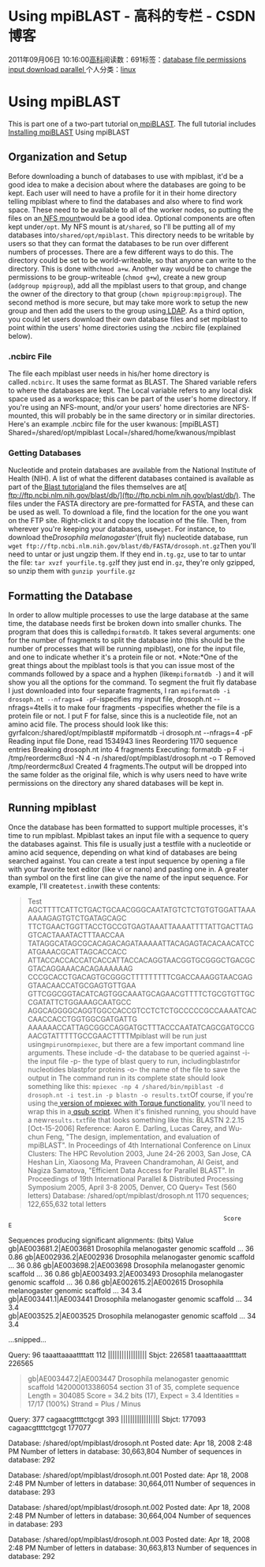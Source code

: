 
# Using mpiBLAST - 高科的专栏 - CSDN博客

2011年09月06日 10:16:00[高科](https://me.csdn.net/pbymw8iwm)阅读数：691标签：[database																](https://so.csdn.net/so/search/s.do?q=database&t=blog)[file																](https://so.csdn.net/so/search/s.do?q=file&t=blog)[permissions																](https://so.csdn.net/so/search/s.do?q=permissions&t=blog)[input																](https://so.csdn.net/so/search/s.do?q=input&t=blog)[download																](https://so.csdn.net/so/search/s.do?q=download&t=blog)[parallel																](https://so.csdn.net/so/search/s.do?q=parallel&t=blog)[
							](https://so.csdn.net/so/search/s.do?q=download&t=blog)[
																					](https://so.csdn.net/so/search/s.do?q=input&t=blog)个人分类：[linux																](https://blog.csdn.net/pbymw8iwm/article/category/863753)
[
																								](https://so.csdn.net/so/search/s.do?q=input&t=blog)
[
				](https://so.csdn.net/so/search/s.do?q=permissions&t=blog)
[
			](https://so.csdn.net/so/search/s.do?q=permissions&t=blog)
[
		](https://so.csdn.net/so/search/s.do?q=file&t=blog)
[
	](https://so.csdn.net/so/search/s.do?q=database&t=blog)
# Using mpiBLAST
This is part one of a two-part tutorial on[
mpiBLAST](http://debianclusters.org/index.php/MpiBLAST:_Nucleotide/Protein_Searching). The full tutorial includes
[Installing mpiBLAST](http://debianclusters.org/index.php/Installing_mpiBLAST)
Using mpiBLAST
## Organization and Setup
Before downloading a bunch of databases to use with mpiblast, it'd be a good idea to make a decision about where the databases are going to be kept. Each user will need to have a profile for it in their home directory telling mpiblast where to find the databases
 and also where to find work space. These need to be available to all of the worker nodes, so putting the files on an[
NFS mount](http://debianclusters.org/index.php/Mounted_File_System:_NFS)would be a good idea.
Optional components are often kept under`/opt`. My NFS mount is at`/shared`, so I'll be putting all of my databases into`/shared/opt/mpiblast`.
This directory needs to be writable by users so that they can format the databases to be run over different numbers of processes. There are a few different ways to do this. The directory could be set to be world-writeable, so that anyone can write to the
 directory. This is done with`chmod a+w`. Another way would be to change the permissions to be group-writeable (`chmod g+w`), create a new group (`addgroup mpigroup`), add all the mpiblast users to that group, and change the
 owner of the directory to that group (`chown mpigroup:mpigroup`). The second method is more secure, but may take more work to setup the new group and then add the users to the group using[
LDAP](http://debianclusters.org/index.php/User_Authentication:_LDAP).
As a third option, you could let users download their own database files and set mpiblast to point within the users' home directories using the .ncbirc file (explained below).
### .ncbirc File
The file each mpiblast user needs in his/her home directory is called`.ncbirc`. It uses the same format as BLAST. The Shared variable refers to where the databases are kept. The Local variable refers to any local disk space used as a workspace;
 this can be part of the user's home directory. If you're using an NFS-mount, and/or your users' home directories are NFS-mounted, this will probably be in the same directory or in similar directories.
Here's an example .ncbirc file for the user kwanous:
[mpiBLAST]
Shared=/shared/opt/mpiblast
Local=/shared/home/kwanous/mpiblast
### Getting Databases
Nucleotide and protein databases are available from the National Institute of Health (NIH). A list of what the different databases contained is available as part of the[
Blast tutorial](http://www.ncbi.nlm.nih.gov/Education/blasttutorial.html)and the files themselves are at[
ftp://ftp.ncbi.nlm.nih.gov/blast/db/](ftp://ftp.ncbi.nlm.nih.gov/blast/db/). The files under the FASTA directory are pre-formatted for FASTA, and these can be used as well.
To download a file, find the location for the one you want on the FTP site. Right-click it and copy the location of the file. Then, from wherever you're keeping your databases, use`wget`. For instance, to download the*Drosophila melanogaster'*(fruit fly) nucleotide database, run
`wget ftp://ftp.ncbi.nlm.nih.gov/blast/db/FASTA/drosoph.nt.gz`Then you'll need to untar or just ungzip them. If they end in`.tg.gz`, use to tar to untar the file:
`tar xvzf yourfile.tg.gz`If they just end in`.gz`, they're only gzipped, so unzip them with
`gunzip yourfile.gz`
## Formatting the Database
In order to allow multiple processes to use the large database at the same time, the database needs first be broken down into smaller chunks. The program that does this is called`mpiformatdb`. It takes several arguments: one for the number of fragments to split the database into (this should be the number of processes that will be running mpiblast), one for the input file, and one to indicate whether it's a protein file
 or not.
*Note:*One of the great things about the mpiblast tools is that you can issue most of the commands followed by a space and a hyphen (like`mpiformatdb -`) and it will show you all the options for the command.
To segment the fruit fly database I just downloaded into four separate fragments, I ran
`mpiformatdb -i drosoph.nt --nfrags=4 -pF`-ispecifies my input file, drosoph.nt
--nfrags=4tells it to make four fragments
-pspecifies whether the file is a protein file or not. I put F for false, since this is a nucleotide file, not an amino acid file.
The process should look like this:
gyrfalcon:/shared/opt/mpiblast\# mpiformatdb -i drosoph.nt --nfrags=4 -pF
Reading input file
Done, read 1534943 lines
Reordering 1170 sequence entries
Breaking drosoph.nt into 4 fragments
Executing: formatdb -p F -i /tmp/reordermc8uxl -N 4 -n /shared/opt/mpiblast/drosoph.nt -o T
Removed /tmp/reordermc8uxl
Created 4 fragments.The output will be dropped into the same folder as the original file, which is why users need to have write permissions on the directory any shared databases will be kept in.
## Running mpiblast
Once the database has been formatted to support multiple processes, it's time to run mpiblast.
Mpiblast takes an input file with a sequence to query the databases against. This file is usually just a testfile with a nucleotide or amino acid sequence, depending on what kind of databases are being searched against. You can create a test input sequence
 by opening a file with your favorite text editor (like vi or nano) and pasting one in. A greater than symbol on the first line can give the name of the input sequence. For example, I'll create`test.in`with these contents:
>Test
AGCTTTTCATTCTGACTGCAACGGGCAATATGTCTCTGTGTGGATTAAAAAAAGAGTGTCTGATAGCAGC
TTCTGAACTGGTTACCTGCCGTGAGTAAATTAAAATTTTATTGACTTAGGTCACTAAATACTTTAACCAA
TATAGGCATAGCGCACAGACAGATAAAAATTACAGAGTACACAACATCCATGAAACGCATTAGCACCACC
ATTACCACCACCATCACCATTACCACAGGTAACGGTGCGGGCTGACGCGTACAGGAAACACAGAAAAAAG
CCCGCACCTGACAGTGCGGGCTTTTTTTTTCGACCAAAGGTAACGAGGTAACAACCATGCGAGTGTTGAA
GTTCGGCGGTACATCAGTGGCAAATGCAGAACGTTTTCTGCGTGTTGCCGATATTCTGGAAAGCAATGCC
AGGCAGGGGCAGGTGGCCACCGTCCTCTCTGCCCCCGCCAAAATCACCAACCACCTGGTGGCGATGATTG
AAAAAACCATTAGCGGCCAGGATGCTTTACCCAATATCAGCGATGCCGAACGTATTTTTGCCGAACTTTTMpiblast will be run just using`mpirun`or`mpiexec`, but there are a few important command line arguments. These include
-d- the database to be queried against
-i- the input file
-p- the type of blast query to run, includingblastnfor nucleotides
blastpfor proteins
-o- the name of the file to save the output in
The command run in its complete state should look something like this:
`mpiexec -np 4 /shared/bin/mpiblast -d drosoph.nt -i test.in -p blastn -o results.txt`Of course, if you're using the[
version of mpiexec with Torque functionality](http://debianclusters.org/index.php/MPICH_with_Torque_Functionality), you'll need to wrap this in a[
qsub script](http://debianclusters.org/index.php/Torque_Qsub_Scripts).
When it's finished running, you should have a new`results.txt`file that looks something like this:
BLASTN 2.2.15 [Oct-15-2006]
Reference: 
Aaron E. Darling, Lucas Carey, and Wu-chun Feng,
"The design, implementation, and evaluation of mpiBLAST".
In Proceedings of 4th International Conference on Linux Clusters: The HPC Revolution 2003, 
June 24-26 2003, San Jose, CA
Heshan Lin, Xiaosong Ma, Praveen Chandramohan, Al Geist, and Nagiza Samatova,
"Efficient Data Access for Parallel BLAST".
In Proceedings of 19th International Parallel & Distributed Processing Symposium 2005, 
April 3-8 2005, Denver, CO
Query= Test
         (560 letters)
Database: /shared/opt/mpiblast/drosoph.nt 
           1170 sequences; 122,655,632 total letters

                                                                 Score    E
Sequences producing significant alignments:                      (bits) Value
gb|AE003681.2|AE003681 Drosophila melanogaster genomic scaffold ...    36   0.86 
gb|AE002936.2|AE002936 Drosophila melanogaster genomic scaffold ...    36   0.86 
gb|AE003698.2|AE003698 Drosophila melanogaster genomic scaffold ...    36   0.86 
gb|AE003493.2|AE003493 Drosophila melanogaster genomic scaffold ...    36   0.86 
gb|AE002615.2|AE002615 Drosophila melanogaster genomic scaffold ...    34   3.4  
gb|AE003441.1|AE003441 Drosophila melanogaster genomic scaffold ...    34   3.4  
gb|AE003525.2|AE003525 Drosophila melanogaster genomic scaffold ...    34   3.4  

...snipped...

Query: 96     taaattaaaattttatt 112
              |||||||||||||||||
Sbjct: 226581 taaattaaaattttatt 226565

>gb|AE003447.2|AE003447 Drosophila melanogaster genomic scaffold 142000013386054 section 31 of
              35, complete sequence
          Length = 304085
 Score = 34.2 bits (17), Expect = 3.4
 Identities = 17/17 (100%)
 Strand = Plus / Minus
                               
Query: 377    cagaacgttttctgcgt 393
              |||||||||||||||||
Sbjct: 177093 cagaacgttttctgcgt 177077

  Database: /shared/opt/mpiblast/drosoph.nt
    Posted date:  Apr 18, 2008  2:48 PM
  Number of letters in database: 30,663,804
  Number of sequences in database:  292
  
  Database: /shared/opt/mpiblast/drosoph.nt.001
    Posted date:  Apr 18, 2008  2:48 PM
  Number of letters in database: 30,664,011
  Number of sequences in database:  293
  
  Database: /shared/opt/mpiblast/drosoph.nt.002
    Posted date:  Apr 18, 2008  2:48 PM
  Number of letters in database: 30,664,004
  Number of sequences in database:  293
  
  Database: /shared/opt/mpiblast/drosoph.nt.003
    Posted date:  Apr 18, 2008  2:48 PM
  Number of letters in database: 30,663,813
  Number of sequences in database:  292

